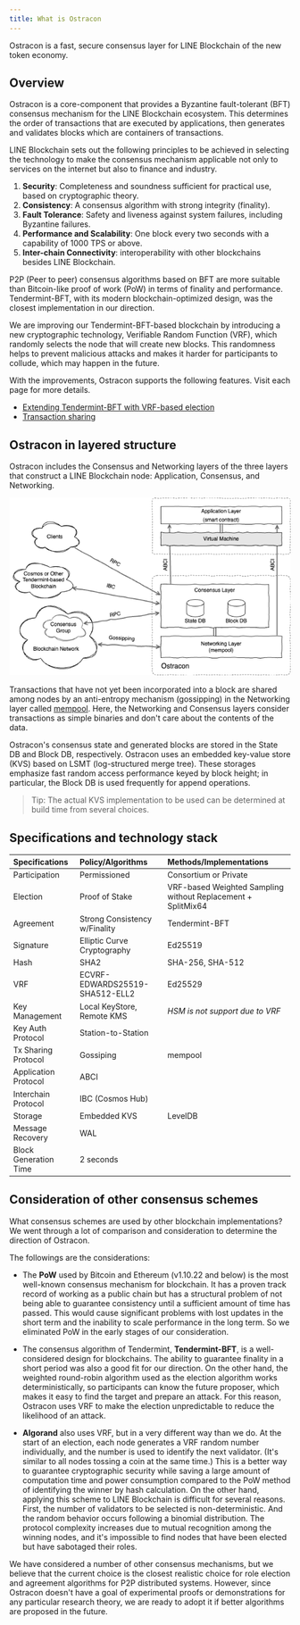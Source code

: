 ```yaml
---
title: What is Ostracon
---
```


Ostracon is a fast, secure consensus layer for LINE Blockchain of the new token economy.

## Overview

Ostracon is a core-component that provides a Byzantine fault-tolerant (BFT) consensus mechanism for the LINE Blockchain ecosystem. This determines the order of transactions that are executed by applications, then generates and validates blocks which are containers of transactions.

LINE Blockchain sets out the following principles to be achieved in selecting the technology to make the consensus mechanism applicable not only to services on the internet but also to finance and industry.

1. **Security**: Completeness and soundness sufficient for practical use, based on cryptographic theory.
2. **Consistency**: A consensus algorithm with strong integrity (finality).
3. **Fault Tolerance**: Safety and liveness against system failures, including Byzantine failures.
4. **Performance and Scalability**: One block every two seconds with a capability of 1000 TPS or above.
5. **Inter-chain Connectivity**: interoperability with other blockchains besides LINE Blockchain.

P2P (Peer to peer) consensus algorithms based on BFT are more suitable than Bitcoin-like proof of work (PoW) in terms of finality and performance. Tendermint-BFT, with its modern blockchain-optimized design, was the closest implementation in our direction.

We are improving our Tendermint-BFT-based blockchain by introducing a new cryptographic technology, Verifiable Random Function (VRF), which randomly selects the node that will create new blocks. This randomness helps to prevent malicious attacks and makes it harder for participants to collude, which may happen in the future.

With the improvements, Ostracon supports the following features. Visit each page for more details.

* [Extending Tendermint-BFT with VRF-based election](02-consensus.md)
* [Transaction sharing](03-tx-sharing.md)

## Ostracon in layered structure

Ostracon includes the Consensus and Networking layers of the three layers that construct a LINE Blockchain node: Application, Consensus, and Networking.

![Layered Structure](../static/layered_structure.png)

Transactions that have not yet been incorporated into a block are shared among nodes by an anti-entropy mechanism (gossipping) in the Networking layer called [mempool](03-tx-sharing.md). Here, the Networking and Consensus layers consider transactions as simple binaries and don't care about the contents of the data.

Ostracon's consensus state and generated blocks are stored in the State DB and Block DB, respectively. Ostracon uses an embedded key-value store (KVS) based on LSMT (log-structured merge tree). These storages emphasize fast random access performance keyed by block height; in particular, the Block DB is used frequently for append operations.

> Tip: The actual KVS implementation to be used can be determined at build time from several choices.

## Specifications and technology stack

| Specifications        | Policy/Algorithms              | Methods/Implementations                                      |
|:----------------------|:-------------------------------|:-------------------------------------------------------------|
| Participation         | Permissioned                   | Consortium or Private                                        |
| Election              | Proof of Stake                 | VRF-based Weighted Sampling without Replacement + SplitMix64 |
| Agreement             | Strong Consistency w/Finality  | Tendermint-BFT                                               |
| Signature             | Elliptic Curve Cryptography    | Ed25519                                                      |
| Hash                  | SHA2                           | SHA-256, SHA-512                                             |
| VRF                   | ECVRF-EDWARDS25519-SHA512-ELL2 | Ed25529                                                      |
| Key Management        | Local KeyStore, Remote KMS     | *HSM is not support due to VRF*                              |
| Key Auth Protocol     | Station-to-Station             |                                                              |
| Tx Sharing Protocol   | Gossiping                      | mempool                                                      |
| Application Protocol  | ABCI                           |                                                              |
| Interchain Protocol   | IBC (Cosmos Hub)               |                                                              |
| Storage               | Embedded KVS                   | LevelDB                                                      |
| Message Recovery      | WAL                            |                                                              |
| Block Generation Time | 2 seconds                      |                                                              |

## Consideration of other consensus schemes

What consensus schemes are used by other blockchain implementations? We went through a lot of comparison and consideration to determine the direction of Ostracon.

The followings are the considerations:

- The **PoW** used by Bitcoin and Ethereum (v1.10.22 and below) is the most well-known consensus mechanism for blockchain. It has a proven track record of working as a public chain but has a structural problem of not being able to guarantee consistency until a sufficient amount of time has passed. This would cause significant problems with lost updates in the short term and the inability to scale performance in the long term. So we eliminated PoW in the early stages of our consideration.

- The consensus algorithm of Tendermint, **Tendermint-BFT**, is a well-considered design for blockchains. The ability to guarantee finality in a short period was also a good fit for our direction. On the other hand, the weighted round-robin algorithm used as the election algorithm works deterministically, so participants can know the future proposer, which makes it easy to find the target and prepare an attack. For this reason, Ostracon uses VRF to make the election unpredictable to reduce the likelihood of an attack.

- **Algorand** also uses VRF, but in a very different way than we do. At the start of an election, each node generates a VRF random number individually, and the number is used to identify the next validator. (It's similar to all nodes tossing a coin at the same time.) This is a better way to guarantee cryptographic security while saving a large amount of computation time and power consumption compared to the PoW method of identifying the winner by hash calculation. On the other hand, applying this scheme to LINE Blockchain is difficult for several reasons. First, the number of validators to be selected is non-deterministic. And the random behavior occurs following a binomial distribution. The protocol complexity increases due to mutual recognition among the winning nodes, and it's impossible to find nodes that have been elected but have sabotaged their roles.

We have considered a number of other consensus mechanisms, but we believe that the current choice is the closest realistic choice for role election and agreement algorithms for P2P distributed systems. However, since Ostracon doesn't have a goal of experimental proofs or demonstrations for any particular research theory, we are ready to adopt it if better algorithms are proposed in the future.
